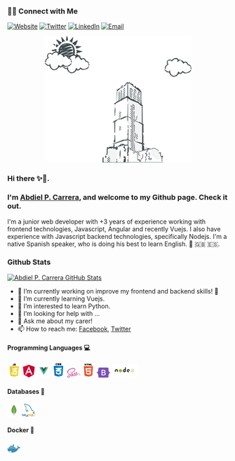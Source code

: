  <h3> 🤝🏻 Connect with Me </h3>

<p>
<a href="https://abdielp.github.io/webdeveloper-portfolio/" target="_blank"><img alt="Website" src="https://img.shields.io/badge/Website-AbdielP%20--%20webdeveloper--portfolio-%230961B8?style=flat&logo=google-chrome"></a>
<a href="https://twitter.com/Abdiel262" target="_blank"><img alt="Twitter" src="https://img.shields.io/twitter/url?label=Abdiel262&style=social&url=https%3A%2F%2Ftwitter.com%2FAbdiel262"></a>
<a href="https://www.linkedin.com/in/abdiel-pinz%C3%B3n-343812196/" target="_blank"><img alt="LinkedIn" src="https://img.shields.io/badge/Linkedin-%40abdiel--pinz%C3%B3n--343812196-%230961B8?style=flat&logo=linkedin"></a>
 <a href="mailto:abdiel.pinzonc@gmail.com"><img alt="Email" src="https://img.shields.io/badge/Email-abdiel.pinzonc@gmail.com-blue?style=flat&logo=gmail"></a>
</p>

 <p align="center">
 <img src="https://github.com/AbdielP/AbdielP/blob/master/images/github%20bg.png?raw=true" alt="Abdiel Pinzón Carrera portfolio"/>
 </p>
 
### Hi there ✨👋. 
### I'm [Abdiel P. Carrera](https://abdielp.github.io/webdeveloper-portfolio/), and welcome to my Github page. Check it out.

<div>
 <p>
I'm a junior web developer with +3 years of experience working with frontend technologies, Javascript, Angular and recently Vuejs. I also have experience with Javascript backend technologies, specifically Nodejs. I'm a native Spanish speaker, who is doing his best to learn English. 🥵 🇬🇧 🇪🇸. 
</p>
</div>

### Github Stats

[![Abdiel P. Carrera GitHub Stats](https://github-readme-stats.vercel.app/api?username=AbdielP&show_icons=true&count_private=true)](https://github.com/AbdielP)

- 🔭 I’m currently working on improve my frontend and backend skills! 🦾
- 🌱 I’m currently learning Vuejs. 
- 👯 I’m interested to learn Python.
- 🤔 I’m looking for help with ...
- 💬 Ask me about my carer!
- 📫 How to reach me: [Facebook](https://www.facebook.com/abdiel.pinzoncarrera), [Twitter](https://twitter.com/Abdiel262)

#### Programming Languages 💻

<p>
 <img width="30px" src="https://github.com/AbdielP/AbdielP/blob/master/images/javascript.png" alt="Javascript"/>
 <img width="30px" src="https://github.com/AbdielP/AbdielP/blob/master/images/angular.png" alt="Angular"/>
 <img width="30px" src="https://github.com/AbdielP/AbdielP/blob/master/images/vue.png" alt="Vuejs"/>
 <img width="30px" src="https://github.com/AbdielP/AbdielP/blob/master/images/css3.png" alt="CSS"/>
 <img width="30px" src="https://github.com/AbdielP/AbdielP/blob/master/images/sass.png" alt="Sass"/>
 <img width="30px" src="https://github.com/AbdielP/AbdielP/blob/master/images/html5.png" alt="Html"/>
 <img width="30px" src="https://github.com/AbdielP/AbdielP/blob/master/images/bootstrap.png" alt="Bootstrap"/>
 <img width="60px" src="https://github.com/AbdielP/AbdielP/blob/master/images/nodejs.png" alt="Nodejs"/>
</p>

#### Databases 💾
<p>
 <img width="30px" src="https://github.com/AbdielP/AbdielP/blob/master/images/mongodb.png" alt="Mongodb"/>
 <img width="30px" src="https://github.com/AbdielP/AbdielP/blob/master/images/mysql.png" alt="Mysql"/>
</p>

#### Docker 🐳
<p>
 <img width="30px" src="https://github.com/AbdielP/AbdielP/blob/master/images/docker.png" alt="Docker"/>
</p>
